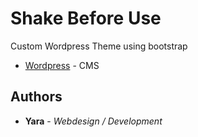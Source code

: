 # Shake Before Use

Custom Wordpress Theme using bootstrap

* [Wordpress](http://www.wordpress.org) - CMS

## Authors

* **Yara** - *Webdesign / Development*
